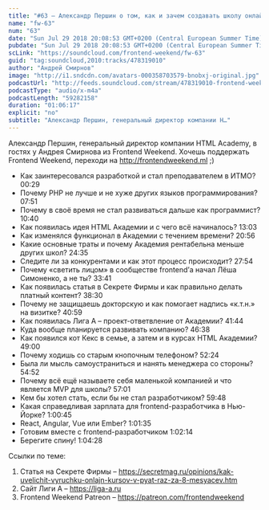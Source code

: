 ```yaml
---
title: "#63 – Александр Першин о том, как и зачем создавать школу онлайн-образования в России"
name: "fw-63"
num: "63"
date: "Sun Jul 29 2018 20:08:53 GMT+0200 (Central European Summer Time)"
pubdate: "Sun Jul 29 2018 20:08:53 GMT+0200 (Central European Summer Time)"
scLink: "https://soundcloud.com/frontend-weekend/fw-63"
guid: "tag:soundcloud,2010:tracks/478319010"
author: "Андрей Смирнов"
image: "http://i1.sndcdn.com/avatars-000358703579-bnobxj-original.jpg"
podcastUrl: "http://feeds.soundcloud.com/stream/478319010-frontend-weekend-fw-63.m4a"
podcastType: "audio/x-m4a"
podcastLength: "59282158"
duration: "01:06:17"
explicit: "no"
subtitle: "Александр Першин, генеральный директор компании H…"
---
```

Александр Першин, генеральный директор компании HTML Academy, в гостях у Андрея Смирнова из Frontend Weekend. Хочешь поддержать Frontend Weekend, переходи на http://frontendweekend.ml ;)

- Как заинтересовался разработкой и стал преподавателем в ИТМО? 00:29
- Почему PHP не лучше и не хуже других языков программирования? 07:51
- Почему в своё время не стал развиваться дальше как программист? 10:40
- Как появилась идея HTML Академии и с чего всё начиналось? 13:03
- Как изменялся функционал в Академии с течением времени? 20:56
- Какие основные траты и почему Академия рентабельна меньше других школ? 24:35
- Следите ли за конкурентами и как этот процесс происходит? 27:54
- Почему «светить лицом» в сообществе frontend’а начал Лёша Симоненко, а не ты? 33:41
- Как появилась статья в Секрете Фирмы и как правильно делать платный контент? 38:30
- Почему не защищаешь докторскую и как помогает надпись «к.т.н.» на визитке? 40:59
- Как появилась Лига А – проект-ответвление от Академии? 41:44
- Куда вообще планируется развивать компанию? 46:38
- Как появился кот Кекс в семье, а затем и в курсах HTML Академии? 49:00
- Почему ходишь со старым кнопочным телефоном? 52:24
- Была ли мысль самоустраниться и нанять менеджера со стороны? 54:52
- Почему всё ещё называете себя маленькой компанией и что является MVP для школы? 57:01
- Кем бы хотел стать, если бы не стал разработчиком? 59:48
- Какая справедливая зарплата для frontend-разработчика в Нью-Йорке? 1:00:45
- React, Angular, Vue или Ember? 1:01:35
- Готовим вместе с frontend-разработчиком 1:02:14
- Берегите спину! 1:04:28

Ссылки по теме:
1) Статья на Секрете Фирмы  – https://secretmag.ru/opinions/kak-uvelichit-vyruchku-onlajn-kursov-v-pyat-raz-za-8-mesyacev.htm
2) Сайт Лиги А – https://liga-a.ru
3) Frontend Weekend Patreon – https://patreon.com/frontendweekend